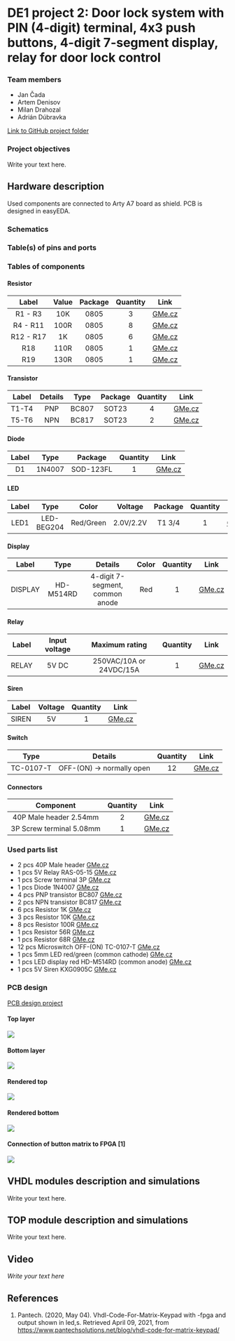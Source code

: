 # DE1 project 2: Door lock system with PIN (4-digit) terminal, 4x3 push buttons, 4-digit 7-segment display, relay for door lock control

### Team members

- Jan Čada
- Artem Denisov
- Milan Drahozal
- Adrián Dúbravka

[Link to GitHub project folder](http://github.com/xcadaj00/DE1_project)

### Project objectives

Write your text here.


## Hardware description

Used components are connected to Arty A7 board as shield. PCB is designed in easyEDA. 

### Schematics



### Table(s) of pins and ports



### Tables of components

#### Resistor

| **Label** | **Value** | **Package** | **Quantity** | **Link** |
| :-: | :-: | :-: | :-: | :-: | 
| R1 - R3   | 10K  | 0805 | 3 | [GMe.cz](https://www.gme.cz/r0805-10k-5-yageo) | 
| R4 - R11  | 100R | 0805 | 8 | [GMe.cz](https://www.gme.cz/tc-0104) |
| R12 - R17 | 1K   | 0805 | 6 | [GMe.cz](https://www.gme.cz/r0805-100r-1-yageo) |
| R18       | 110R | 0805 | 1 | [GMe.cz](https://www.gme.cz/r0805-110r-5-yageo) |
| R19       | 130R | 0805 | 1 | [GMe.cz](https://www.gme.cz/r0805-130r-5-yageo) | 

#### Transistor

| **Label** | **Details** | **Type** | **Package** | **Quantity** | **Link** |
| :-: | :-: | :-: | :-: | :-: | :-: |
| T1-T4 | PNP | BC807 | SOT23 | 4 | [GMe.cz](https://www.gme.cz/bipolarni-tranzistor-bc807-16-sot23) |
| T5-T6 | NPN | BC817 | SOT23 | 2 | [GMe.cz](https://www.gme.cz/bipolarni-tranzistor-bc817-40-sot23) |

#### Diode

| **Label** | **Type** | **Package** | **Quantity** | **Link** |
| :-: | :-: | :-: | :-: | :-: |
| D1 | 1N4007 | SOD-123FL | 1 | [GMe.cz](https://www.gme.cz/dioda-1n4007w) |

#### LED

| **Label** | **Type** |**Color** | **Voltage** | **Package** | **Quantity** | **Link** |
| :-: | :-: | :-: | :-: | :-: | :-: | :-: |
| LED1 | LED-BEG204 | Red/Green | 2.0V/2.2V | T1 3/4 | 1 | [GMe.cz](https://www.gme.cz/led-5mm-rg-cc-45-45-50-led-beg204) |

#### Display

| **Label** | **Type** | **Details** | **Color** | **Quantity** | **Link** |
| :-: | :-: | :-: | :-: | :-: | :-: |
| DISPLAY | HD-M514RD | 4-digit 7-segment, common anode | Red | 1 | [GMe.cz](https://www.gme.cz/led-display-14-2mm-red-hd-m514rd) |

#### Relay

| **Label** | **Input voltage** | **Maximum rating** | **Quantity** | **Link** | 
| :-: | :-: | :-: | :-: | :-: |
| RELAY | 5V DC | 250VAC/10A or 24VDC/15A | 1 | [GMe.cz](https://www.gme.cz/relras0515) |

#### Siren

| **Label** | **Voltage** | **Quantity** | **Link** | 
| :-: | :-: | :-: | :-: |
| SIREN | 5V | 1 | [GMe.cz](https://www.gme.cz/sirenka-kingstate-kxg-0905c) |

#### Switch

| **Type** | **Details** | **Quantity** | **Link** | 
| :-: | :-: | :-: | :-: |
| TC-0107-T | OFF-(ON) -> normally open | 12 | [GMe.cz](https://www.gme.cz/mikrospinac-do-dps-tc-0107-t) | 

#### Connectors

| **Component** | **Quantity** | **Link** | 
| :-: | :-: | :-: |
| 40P Male header 2.54mm | 2 | [GMe.cz](https://www.gme.cz/oboustranny-kolik-s1g40-2-54mm) |
| 3P Screw terminal 5.08mm | 1 | [GMe.cz](https://www.gme.cz/svorkovnice-sroubovaci-do-dps-ark508-3p) |




### Used parts list

- 2 pcs 40P Male header [GMe.cz](https://www.gme.cz/oboustranny-kolik-s1g40-2-54mm)
- 1 pcs 5V Relay RAS-05-15 [GMe.cz](https://www.gme.cz/relras0515)
- 1 pcs Screw terminal 3P [GMe.cz](https://www.gme.cz/svorkovnice-sroubovaci-do-dps-ark508-3p)
- 1 pcs Diode 1N4007 [GMe.cz](https://www.gme.cz/dioda-1n4007w)
- 4 pcs PNP transistor BC807 [GMe.cz](https://www.gme.cz/bipolarni-tranzistor-bc807-16-sot23)
- 2 pcs NPN transistor BC817 [GMe.cz](https://www.gme.cz/bipolarni-tranzistor-bc817-40-sot23)
- 6 pcs Resistor 1K [GMe.cz](https://www.gme.cz/r0805-1k0-5-yageo)
- 3 pcs Resistor 10K [GMe.cz](https://www.gme.cz/r0805-10k-5-yageo)
- 8 pcs Resistor 100R [GMe.cz](https://www.gme.cz/r0805-100r-1-yageo)
- 1 pcs Resistor 56R [GMe.cz](https://www.gme.cz/r0805-56r-1-yageo)
- 1 pcs Resistor 68R [GMe.cz](https://www.gme.cz/r0805-68r-5-yageo)
- 12 pcs Microswitch OFF-(ON) TC-0107-T [GMe.cz](https://www.gme.cz/mikrospinac-do-dps-tc-0107-t)
- 1 pcs 5mm LED red/green (common cathode) [GMe.cz](https://www.gme.cz/led-5mm-rg-cc-45-45-50-led-beg204)
- 1 pcs LED display red HD-M514RD (common anode) [GMe.cz](https://www.gme.cz/led-display-14-2mm-red-hd-m514rd)
- 1 pcs 5V Siren KXG0905C [GMe.cz](https://www.gme.cz/sirenka-kingstate-kxg-0905c)

### PCB design

[PCB design project](https://oshwlab.com/jan.cada/de1_project)

#### Top layer

![](pcb/top.png)

#### Bottom layer

![](pcb/bottom.png)

#### Rendered top

![](pcb/rendertop.png)

#### Rendered bottom

![](pcb/renderbottom.png)

#### Connection of button matrix to FPGA [1]

![](images/matrix.png)



## VHDL modules description and simulations

Write your text here.


## TOP module description and simulations

Write your text here.


## Video

*Write your text here*


## References

   1. Pantech. (2020, May 04). Vhdl-Code-For-Matrix-Keypad with -fpga and output shown in led,s. Retrieved April 09, 2021, from https://www.pantechsolutions.net/blog/vhdl-code-for-matrix-keypad/
